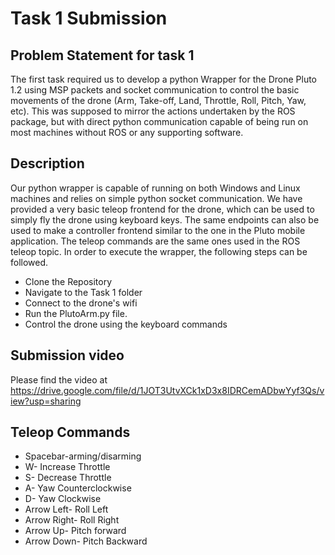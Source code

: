 # Task 1 Submission
## Problem Statement for task 1

The first task required us to develop a python Wrapper for the Drone Pluto 1.2 using MSP packets and socket communication to control the basic movements of the drone (Arm, Take-off, Land, Throttle, Roll, Pitch, Yaw, etc). This was supposed to mirror the actions undertaken by the ROS package, but with direct python communication capable of being run on most machines without ROS or any supporting software. 
## Description
Our python wrapper is capable of running on both Windows and Linux machines and relies on simple python socket communication. We have provided a very basic teleop frontend for the drone, which can be used to simply fly the drone using keyboard keys. The same endpoints can also be used to make a controller frontend similar to the one in the Pluto mobile application. The teleop commands are the same ones used in the ROS teleop topic. 
In order to execute the wrapper, the following steps can be followed. 
- Clone the Repository
- Navigate to the Task 1 folder
- Connect to the drone's wifi
- Run the PlutoArm.py file. 
- Control the drone using the keyboard commands  
## Submission video
Please find the video at https://drive.google.com/file/d/1JOT3UtvXCk1xD3x8IDRCemADbwYyf3Qs/view?usp=sharing
## Teleop Commands
- Spacebar-arming/disarming
- W- Increase Throttle
- S- Decrease Throttle
- A- Yaw Counterclockwise
- D- Yaw Clockwise
- Arrow Left- Roll Left
- Arrow Right- Roll Right
- Arrow Up- Pitch forward
- Arrow Down- Pitch Backward

